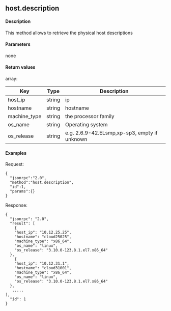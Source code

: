host.description
----------------


#### Description

This method allows to retrieve the physical host descriptions

#### Parameters

none

#### Return values

array:


|     Key        | Type |                                             Description                                 |
|----------------|------|-----------------------------------------------------------------------------------------|
|host_ip         |string|ip|
|hostname        |string|hostname|
|machine_type    |string|the processor family|
|os_name         |string|Operating system|
|os_release      |string|e.g. 2.6.9-42.ELsmp,xp-sp3, empty if unknown|

#### Examples

Request: 

    {
      "jsonrpc":"2.0",
      "method":"host.description",
      "id":1,
      "params":{}
    }
    
Response: 

    {
      "jsonrpc": "2.0",
      "result": [
        {
        "host_ip": "10.12.25.25",
        "hostname": "cloud25025",
        "machine_type": "x86_64",
        "os_name": "linux",
        "os_release": "3.10.0-123.8.1.el7.x86_64"
      },
        {
        "host_ip": "10.12.31.1",
        "hostname": "cloud31001",
        "machine_type": "x86_64",
        "os_name": "linux",
        "os_release": "3.10.0-123.8.1.el7.x86_64"
      },
       .....
    ],
      "id": 1
    }
